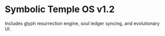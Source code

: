 # Symbolic Temple OS v1.2

Includes glyph resurrection engine, soul ledger syncing, and evolutionary UI.